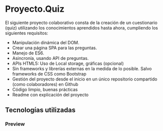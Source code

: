 # Proyecto.Quiz

El siguiente proyecto colaborativo consta de la creación de un cuestionario (quiz) utilizando los conocimientos aprendidos hasta ahora, cumpliendo los siguientes requisitos:

- Manipulación dinámica del DOM.
- Crear una página SPA para las preguntas.
- Manejo de ES6.
- Asincronía, usando API de preguntas.
- APIs HTML5: Uso de Local storage, gráficas (opcional)
- Sin frameworks y librerías externas en la medida de lo posible. Salvo frameworks de CSS como Bootstrap
- Gestión del proyecto desde el inicio en un único repositorio compartido (como colaboradores) en Github
- Código limpio, buenas prácticas
- Readme con explicación del proyecto


## Tecnologías utilizadas


### Preview

